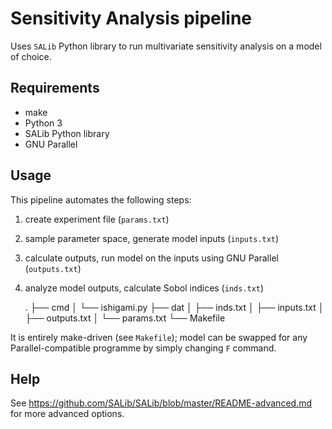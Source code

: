 Sensitivity Analysis pipeline
=============================

Uses `SALib` Python library to run multivariate sensitivity analysis on a model
of choice.

Requirements
------------

- make
- Python 3
- SALib Python library
- GNU Parallel

Usage
-----

This pipeline automates the following steps:

1. create experiment file (`params.txt`)
2. sample parameter space, generate model inputs (`inputs.txt`)
3. calculate outputs, run model on the inputs using GNU Parallel (`outputs.txt`)
4. analyze model outputs, calculate Sobol indices (`inds.txt`)

	.
	├── cmd
	│  └── ishigami.py
	├── dat
	│  ├── inds.txt
	│  ├── inputs.txt
	│  ├── outputs.txt
	│  └── params.txt
	└── Makefile

It is entirely make-driven (see `Makefile`); model can be swapped for any
Parallel-compatible programme by simply changing `F` command.

Help
----

See https://github.com/SALib/SALib/blob/master/README-advanced.md for more
advanced options.
